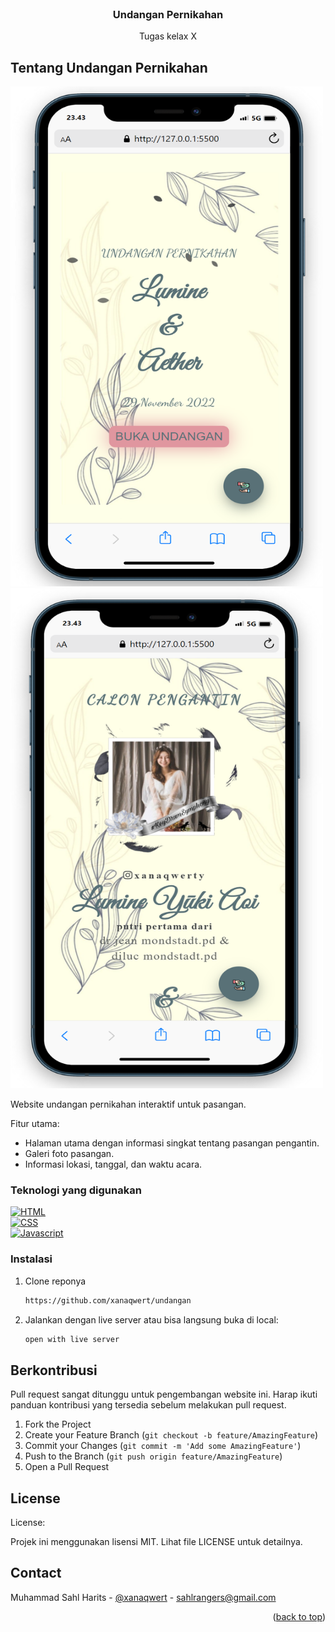 <!-- PROJECT LOGO -->
<br />
<div align="center">
<!--   <a href="">
    <img src="Images/prysm.png" alt="Logo" width="200px" height="100px">
  </a> -->

  <h3 align="center">Undangan Pernikahan</h3>

  <p align="center">
    Tugas kelax X
    <br />
  </p>
</div>


<!-- ABOUT THE PROJECT -->
## Tentang Undangan Pernikahan

<img src="images-undangan/undangan-1.png" alt="Screenshot" width="500px" height="800px">

<img src="images-undangan/undangan-2.png" alt="Screenshot" width="500px" height="800px">

Website undangan pernikahan interaktif untuk pasangan.

Fitur utama:
* Halaman utama dengan informasi singkat tentang pasangan pengantin.
* Galeri foto pasangan.
* Informasi lokasi, tanggal, dan waktu acara.


### Teknologi yang digunakan

[![HTML](https://skillicons.dev/icons?i=html)]()
</br>
[![CSS](https://skillicons.dev/icons?i=css)]()
</br>
[![Javascript](https://skillicons.dev/icons?i=js)]()

### Instalasi


1. Clone reponya
   ```sh
   https://github.com/xanaqwert/undangan
   ```
2. Jalankan dengan live server atau bisa langsung buka di local:
   ```sh
   open with live server
   ```


<!-- CONTRIBUTING -->
## Berkontribusi

Pull request sangat ditunggu untuk pengembangan website ini. Harap ikuti panduan kontribusi yang tersedia sebelum melakukan pull request.

1. Fork the Project
2. Create your Feature Branch (`git checkout -b feature/AmazingFeature`)
3. Commit your Changes (`git commit -m 'Add some AmazingFeature'`)
4. Push to the Branch (`git push origin feature/AmazingFeature`)
5. Open a Pull Request


<!-- LICENSE -->
## License

License:

Projek ini menggunakan lisensi MIT. Lihat file LICENSE untuk detailnya.

<!-- CONTACT -->
## Contact

Muhammad Sahl Harits - [@xanaqwert](https://twitter.com/xanaqwert) - sahlrangers@gmail.com

<p align="right">(<a href="#readme-top">back to top</a>)</p>
